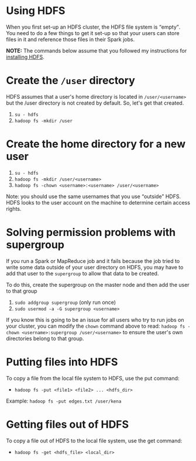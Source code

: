 # Using HDFS

When you first set-up an HDFS cluster, the HDFS file system is <q>empty</q>.
You need to do a few things to get it set-up so that your users can store files in it
and reference those files in their Spark jobs.

**NOTE:** The commands below assume that you followed my instructions for
[installing HDFS](https://github.com/kenbod/sysadmin/blob/master/hdfs.md).

# Create the `/user` directory

HDFS assumes that a user's home directory is located in `/user/<username>` but the /user directory is not
created by default. So, let's get that created.

1. `su - hdfs`
2. `hadoop fs -mkdir /user`

# Create the home directory for a new user

1. `su - hdfs`
2. `hadoop fs -mkdir /user/<username>`
3. `hadoop fs -chown <username>:<username> /user/<username>`

Note: you should use the same usernames that you use <q>outside</q> HDFS.
HDFS looks to the user account on the machine to determine certain access rights.

# Solving permission problems with supergroup

If you run a Spark or MapReduce job and it fails because the job tried to write some data outside of your user directory on HDFS, you may have to add that user to the `supergroup` to allow that data to be created.

To do this, create the supergroup on the master node and then add the user to that group

1. `sudo addgroup supergroup` (only run once)
2. `sudo usermod -a -G supergroup <username>`

If you know this is going to be an issue for all users who try to run jobs on your cluster, you can modify the `chown` command above to read: `hadoop fs -chown <username>:supergroup /user/<username>` to ensure the user's own directories belong to that group.

# Putting files into HDFS

To copy a file from the local file system to HDFS, use the put command:

* `hadoop fs -put <file1> <file2> ... <hdfs_dir>`

Example: `hadoop fs -put edges.txt /user/kena`

# Getting files out of HDFS

To copy a file out of HDFS to the local file system, use the get command:

* `hadoop fs -get <hdfs_file> <local_dir>`




